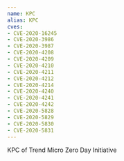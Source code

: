 ```yaml
---
name: KPC
alias: KPC
cves:
- CVE-2020-16245
- CVE-2020-3986
- CVE-2020-3987
- CVE-2020-4208
- CVE-2020-4209
- CVE-2020-4210
- CVE-2020-4211
- CVE-2020-4212
- CVE-2020-4214
- CVE-2020-4240
- CVE-2020-4241
- CVE-2020-4242
- CVE-2020-5828
- CVE-2020-5829
- CVE-2020-5830
- CVE-2020-5831
---
```

KPC of Trend Micro Zero Day Initiative